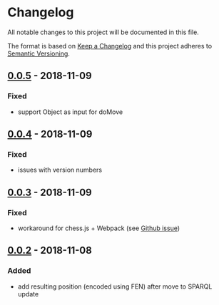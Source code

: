# Changelog

All notable changes to this project will be documented in this file.

The format is based on [Keep a Changelog](http://keepachangelog.com/en/1.0.0/)
and this project adheres to [Semantic Versioning](http://semver.org/spec/v2.0.0.html).

## [0.0.5] - 2018-11-09

### Fixed

- support Object as input for doMove

## [0.0.4] - 2018-11-09

### Fixed

- issues with version numbers

## [0.0.3] - 2018-11-09

### Fixed

- workaround for chess.js + Webpack (see [Github issue](https://github.com/jhlywa/chess.js/issues/196))

## [0.0.2] - 2018-11-08

### Added

- add resulting position (encoded using FEN) after move to SPARQL update

[0.0.5]: https://github.com/RMLio/rmlmapper-java/compare/v0.0.4...v0.0.5
[0.0.4]: https://github.com/RMLio/rmlmapper-java/compare/v0.0.3...v0.0.4
[0.0.3]: https://github.com/RMLio/rmlmapper-java/compare/v0.0.2...v0.0.3
[0.0.2]: https://github.com/RMLio/rmlmapper-java/compare/v0.0.1...v0.0.2
